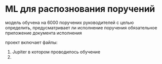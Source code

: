 # ML для распознования поручений
модель обучена на 6000 поручених руководителей
с целью определить, предусматривает ли исполнение поручения
обязательное приложение документа исполнения

проект включает файлы:
1. Jupiter в котором проводилось обучение
2. 
